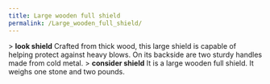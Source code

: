 ```yaml
---
title: Large wooden full shield
permalink: /Large_wooden_full_shield/
---
```


\> **look shield**
Crafted from thick wood, this large shield is capable of helping
protect
against heavy blows. On its backside are two sturdy handles made from
cold
metal.
\> **consider shield**
It is a large wooden full shield.
It weighs one stone and two pounds.